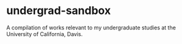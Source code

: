 # undergrad-sandbox
A compilation of works relevant to my undergraduate studies at the University of California, Davis.

